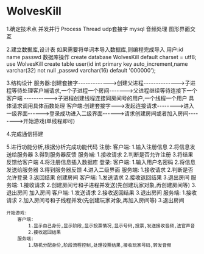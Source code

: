 # WolvesKill

1.确定技术点
并发并行 Process Thread
udp套接字
mysql
音频处理
图形界面交互


2.建立数据库,设计表
    如果需要将单词本导入数据库,则编程完成导入
    用户:id name passwd
        数据库操作
        create database WolvesKill default charset = utf8;
        use WolvesKill
        create table user(id int primary key auto_increment,name varchar(32) not null ,passwd varchar(16) default '000000');

3.结构设计
服务器:创建套接字------------->创建父进程-------------->子进程等待处理客户端请求,一个子进程一个房间------->父进程继续等待连接下一个客户端
	----------->子进程创建线程连接同房间号的用户,一个线程一个用户
    具体请求调用具体函数处理
客户端:创建套接字--->发起连接请求-------->进入一级界面------>登录成功进入二级界面------>请求创建房间或者加入房间-------->开始游戏(单线程即可)


4.完成通信搭建

5.进行功能分析,根据分析完成功能代码
    注册:
        客户端:
            1.输入注册信息
            2.将信息发送给服务器
            3.得到服务器反馈
        服务端:
            1.接收请求
            2.判断是否允许注册
            3.将结果反馈给客户端
            4.将注册信息插入数据库
    登录:
        客户端:
            1.输入用户名密码
            2.将信息发送给服务器
            3.得到服务器反馈
            4.进入二级界面
        服务端:
            1.接收请求
            2.判断是否允许登录
            3.返回结果
    创建房间
        客户端:
            1.发送请求 
            2.接收返回结果
            3.退出房间
        服务端:
            1.接收请求
            2.创建房间号和子进程并发送(先创建玩家对象,再创建房间等)
            3.退出房间
    加入房间
        客户端:
            1.发送请求 
            2.接收返回结果
            3.退出房间
        服务端:
            1.接收请求
            2.加入房间号和子线程并发(先创建玩家对象,再加入房间等)
            3.退出房间
	
    开始游戏:
        客户端:
            1.显示自己身份,显示阶段,显示投票情况,显示号码,投票,发送接收音频,法官声音
            2.接收返回结果
        服务端:
            1.随机分配身份,阶段流程控制,处理投票结果,接收玩家号码,转发音频
            
            
